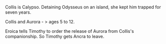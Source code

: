 Collis is Calypso. Detaining Odysseus on an island, she kept him trapped for seven years.  
  
Collis and Aurora - > ages 5 to 12.

Eroica tells Timothy to order the release of Aurora from Collis's companionship. So Timothy gets Ancra to leave.
